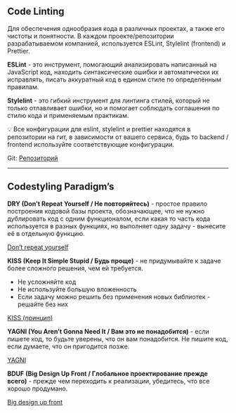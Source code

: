 ## Code Linting

Для обеспечения однообразия кода в различных проектах, а также его чистоты и понятности. В каждом проекте/репозитории разрабатываемом компанией, используется ESLint, Stylelint (frontend) и Prettier.

**ESLint** - это инструмент, помогающий анализировать написанный на JavaScript код, находить синтаксические ошибки и автоматически их исправлять, писать аккуратный код в едином стиле по определённым правилам.

**Stylelint** - это гибкий инструмент для линтинга стилей, который не только отлавливает ошибки, но и помогает соблюдать соглашения по стилю кода и применяемым практикам.

<aside>
  
💡 Все конфигурации для eslint, stylelint и prettier находятся в репозитории на гит, в зависимости от вашего сервиса, будь то backend / frontend используйте соответствующие конфигурации.

Git: [Репозиторий](https://github.com/GERYON-TEAM/codestyling-configs)

</aside>

---

## Codestyling Paradigm’s

**DRY (Don’t Repeat Yourself / Не повторяйтесь)** - простое правило построения кодовой базы проекта, обозначающее, что не нужно дублировать код с одним функционалом, если какая то часть кода используется в разных функциях, но выполняет одну задачу - вынесите её в отдельную функцию.

[Don’t repeat yourself](https://ru.wikipedia.org/wiki/Don’t_repeat_yourself)

**KISS (Keep It Simple Stupid / Будь проще)** - не придумывайте к задаче более сложного решения, чем ей требуется.

- Не усложняйте код
- Не используйте большую вложенность
- Если задачу можно решить без применения новых библиотек - решайте без них

[KISS (принцип)](https://ru.wikipedia.org/wiki/KISS_(принцип))

**YAGNI (You Aren’t Gonna Need It / Вам это не понадобится)** - если пишете код, то будьте уверены, что он вам понадобится. Не пишите код, если думаете, что он пригодится позже.

[YAGNI](https://ru.wikipedia.org/wiki/YAGNI)

**BDUF (Big Design Up Front / Глобальное проектирование прежде всего)** - прежде чем переходить к реализации, убедитесь, что все хорошо продумано.

[Big design up front](https://en.wikipedia.org/wiki/Big_design_up_front)
